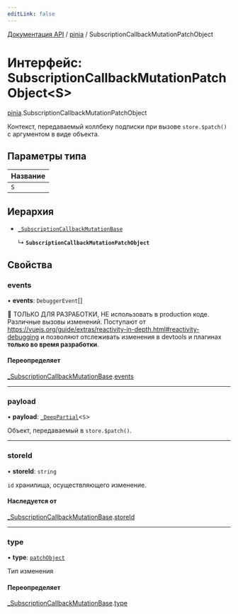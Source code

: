 ```yaml
---
editLink: false
---
```


[Документация API](../index.md) / [pinia](../modules/pinia.md) / SubscriptionCallbackMutationPatchObject

# Интерфейс: SubscriptionCallbackMutationPatchObject<S\>

[pinia](../modules/pinia.md).SubscriptionCallbackMutationPatchObject

Контекст, передаваемый коллбеку подписки при вызове `store.$patch()` с аргументом в виде объекта.

## Параметры типа

| Название |
| :------- |
| `S`      |

## Иерархия

- [`_SubscriptionCallbackMutationBase`](pinia._SubscriptionCallbackMutationBase.md)

  ↳ **`SubscriptionCallbackMutationPatchObject`**

## Свойства

### events

• **events**: `DebuggerEvent`[]

🔴 ТОЛЬКО ДЛЯ РАЗРАБОТКИ, НЕ использовать в production коде. Различные вызовы изменений. Поступают от https://vuejs.org/guide/extras/reactivity-in-depth.html#reactivity-debugging и позволяют отслеживать изменения в devtools и плагинах **только во время разработки**.

#### Переопределяет

[_SubscriptionCallbackMutationBase](pinia._SubscriptionCallbackMutationBase.md).[events](pinia._SubscriptionCallbackMutationBase.md#events)

___

### payload

• **payload**: [`_DeepPartial`](../modules/pinia.md#_DeepPartial)<`S`\>

Объект, передаваемый в `store.$patch()`.

___

### storeId

• **storeId**: `string`

`id` хранилища, осуществляющего изменение.

#### Наследуется от

[_SubscriptionCallbackMutationBase](pinia._SubscriptionCallbackMutationBase.md).[storeId](pinia._SubscriptionCallbackMutationBase.md#storeId)

___

### type

• **type**: [`patchObject`](../enums/pinia.MutationType.md#patchObject)

Тип изменения

#### Переопределяет

[_SubscriptionCallbackMutationBase](pinia._SubscriptionCallbackMutationBase.md).[type](pinia._SubscriptionCallbackMutationBase.md#type)

